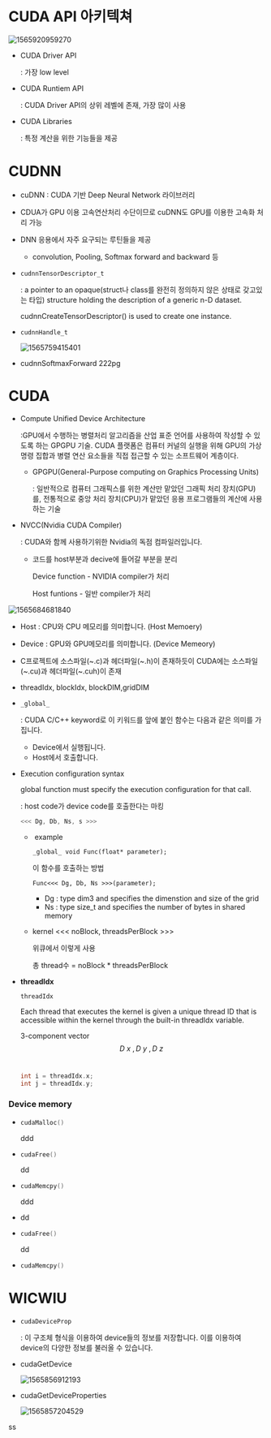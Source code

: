 # CUDA API 아키텍쳐



![1565920959270](C:\Users\오준석\AppData\Roaming\Typora\typora-user-images\1565920959270.png)

- CUDA Driver API

  : 가장 low level

- CUDA Runtiem API

  : CUDA Driver API의 상위 레벨에 존재, 가장 많이 사용

- CUDA Libraries

  : 특정 계산을 위한 기능들을 제공

  

# CUDNN

- cuDNN : CUDA 기반 Deep Neural Network 라이브러리
- CDUA가 GPU 이용 고속연산처리 수단이므로 cuDNN도 GPU를 이용한 고속화 처리 가능
- DNN 응용에서 자주 요구되는 루틴들을 제공
  - convolution, Pooling, Softmax forward and backward 등



- ```
  cudnnTensorDescriptor_t
  ```

  : a pointer to an opaque(struct나 class를 완전히 정의하지 않은 상태로 갖고있는 타입) structure holding the description of a generic n-D dataset.

    cudnnCreateTensorDescriptor() is used to create one instance.

  
  
- ```
  cudnnHandle_t
  ```

  ![1565759415401](C:\Users\오준석\AppData\Roaming\Typora\typora-user-images\1565759415401.png)

- cudnnSoftmaxForward 222pg



# CUDA

- Compute Unified Device Architecture

  :GPU에서 수행하는 병렬처리 알고리즘을 산업 표준 언어를 사용하여 작성할 수 있도록 하는 GPGPU 기술. CUDA 플랫폼은 컴퓨터 커널의 실행을 위해 GPU의 가상 명령 집합과 병렬 연산 요소들을 직접 접근할 수 있는 소프트웨어 계층이다.

  - GPGPU(General-Purpose computing on Graphics Processing Units)

    : 일반적으로 컴퓨터 그래픽스를 위한 계산만 맡았던 그래픽 처리 장치(GPU)를, 전통적으로 중앙 처리 장치(CPU)가 맡았던 응용 프로그램들의 계산에 사용하는 기술
  
- NVCC(Nvidia CUDA Compiler)

  : CUDA와 함께 사용하기위한 Nvidia의 독점 컴파일러입니다.

  - 코드를 host부분과 decive에 들어갈 부분을 분리

    Device function - NVIDIA compiler가 처리

    Host funtions - 일반 compiler가 처리

![1565684681840](C:\Users\오준석\AppData\Roaming\Typora\typora-user-images\1565684681840.png)

- Host : CPU와 CPU 메모리를 의미합니다. (Host Memoery)
- Device : GPU와 GPU메모리를 의미합니다. (Device Memeory)
- C프로젝트에 소스파일(~.c)과 헤더파일(~.h)이 존재하듯이 CUDA에는 소스파일(~.cu)과 헤더파일(~.cuh)이 존재



-   threadIdx, blockIdx, blockDIM,gridDIM



- ```
  _global_
  ```

  : CUDA C/C++ keyword로 이 키워드를 앞에 붙인 함수는 다음과 같은 의미를 가집니다.

  - Device에서 실행됩니다.
  - Host에서 호출합니다.

- Execution configuration syntax

  global function must specify the execution configuration for that call.

  : host code가 device code를 호출한다는 마킹

  ```c++
  <<< Dg, Db, Ns, s >>>
  ```

  - ​	example

    ```
    _global_ void Func(float* parameter);
    ```

    이 함수를 호출하는 방법

    ```
    Func<<< Dg, Db, Ns >>>(parameter);
    ```

    - Dg : type dim3 and specifies the dimenstion and size of the grid
    - Ns : type size_t and specifies the number of bytes in shared memory 

  - kernel <<< noBlock, threadsPerBlock >>>

    위큐에서 이렇게 사용

    총 thread수 = noBlock * threadsPerBlock

- **threadIdx**

  ```
  threadIdx
  ```

  Each thread that executes the kernel is given a unique thread ID that is accessible within the kernel through the built-in threadIdx variable.

  3-component vector 
  $$
  D~x~, D~y~, D~z~
  $$
  ​			

  ```c++
  int i = threadIdx.x;
  int j = threadIdx.y;
  ```



### Device memory

- ```c++
  cudaMalloc()
  ```

  ddd

- ```c++
  cudaFree()
  ```

  dd

- ```c++
  cudaMemcpy()
  ```

  ddd



- dd

- ```c++
  cudaFree()
  ```

  dd

  

- ```c++
  cudaMemcpy()
  ```




# WICWIU

- ```
  cudaDeviceProp
  ```

  : 이 구조체 형식을 이용하여 device들의 정보를 저장합니다. 이를 이용하여 device의 다양한 정보를 불러올 수 있습니다.

- cudaGetDevice

  ![1565856912193](C:\Users\오준석\AppData\Roaming\Typora\typora-user-images\1565856912193.png)

- cudaGetDeviceProperties

  ![1565857204529](C:\Users\오준석\AppData\Roaming\Typora\typora-user-images\1565857204529.png)



ss